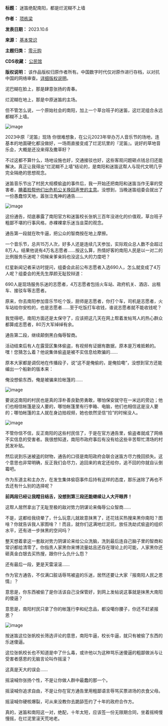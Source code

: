 

**标题：** 迷笛绝配南阳，都是烂泥糊不上墙  

**作者：** [项栋梁](https://chinadigitaltimes.net/space/项栋梁)  

**发表日期：** 2023.10.6  

**来源：** [基本常识](https://web.archive.org/web/https://mp.weixin.qq.com/s/ZLKwPqonr43f3fY8A3lWbg)  

**主题归类：** [零元购](https://chinadigitaltimes.net/space/零元购)  

**CDS收藏：** [公民馆](https://chinadigitaltimes.net/space/%E5%85%AC%E6%B0%91%E9%A6%86)  

**版权说明：** 该作品版权归原作者所有。中国数字时代仅对原作进行存档，以对抗中国的网络审查。[详细版权说明](https://chinadigitaltimes.net/chinese/copyright)。


泥巴糊在脸上，那是肆意张扬的青春。


烂泥糊在地上，那是中原迷笛的主场。


但不管怎么说，一个原始社会的南阳，加上一个草台班子的迷笛，这烂泥组合永远都糊不上墙。


![image](https://chinadigitaltimes.net/chinese/files/2023/10/post-700890-65202ec412796.)


2023中原『泥笛』现场
你很难想象，在公元2023年举办万人音乐节的场地，连基本的地面硬化都没做好，一场雨直接变成了烂泥坑里的『泥笛』。说好的草地音乐会，大概是还没来得及撒草籽？


不过这都不算什么，场地设施也好，交通接驳也好，这些客观问题砸点钱总归还能解决。真正让我得出“烂泥糊不上墙”结论的，是南阳和迷笛这帮人与现代文明几乎完全隔绝的思想观念。


迷笛音乐节出了村民大规模偷盗的事件后，我一开始还把南阳和迷笛当作无辜的受害者，[腆着脸帮他们出危机公关挽回声誉的主意](https://mp.weixin.qq.com/s?__biz=MzI0NTAzOTI1Nw==&mid=2650100151&idx=1&sn=90eb28651ba767fd48bf19374d9f1051&scene=21#wechat_redirect)。没想到，当晚迷笛组委会就出了一份愚蠢惊天地，嚣张泣鬼神的通告……


![image](https://chinadigitaltimes.net/chinese/files/2023/10/post-700890-65202ec420b2a.)


这份通告，彻底暴露了南阳官方和迷笛校长张帆三百年没进化的价值观，草台班子粗鄙不堪的行事风格，赤裸裸拿乐迷当韭菜的观念。


通告第一段就在吹牛逼，把公众的智商按在地上摩擦。


一个音乐节，总共15万人次，好多人还是连续几天参加，实际观众总人数不会超过8万人。结果他说有4万名志愿者……按这么算，热情好客的南阳人民是以一对二的比例服务乐迷呢？伺候亲爹亲妈也没这么大的力度吧？


红星新闻记者采访时提问，组委会此前公布志愿者入选690人，怎么就变成了4万人呢？组委会的羌先生厚颜无耻狡辩道：


690人是现场服务乐迷的志愿者，4万志愿者包括火车站、政府机关、酒店、出租车、接驳车等志愿者。


原来，你去南阳参加音乐节吃个饭，厨师是志愿者，你打个车，司机是志愿者，火车站给你安检的，也是志愿者……至于吃饭打车收钱，谁说志愿者就不能收钱呢？


我觉得吧，南阳方面还是太保守了，应该把这几天在网上帮着发帖骂人的热心群众都算成志愿者，80万大军绰绰有余。


通告第二段，继续颠倒黑白侮辱智商。


活动结束后有人在露营区集体偷盗，有视频有证据有数据，原本是万难抵赖的。嘿！您猜怎么着？他说集体偷盗是被不实信息给欺骗的……


原本大家都是调侃地在传播段子，说“这不是俺偷的，是俺拾嘞”，没想到官方还能编出一个船新的版本来：


俺没想偷东西，俺是被骗来捡帐篷的……


![image](https://chinadigitaltimes.net/chinese/files/2023/10/post-700890-65202ec42c111.)


要说这南阳的村民也是真的淳朴善良勤劳勇敢，哪怕保安就守在一米远的旁边；他们也相信帐篷是没人要的，哪怕帐篷里有行李箱、电脑，他们也相信这是没人要的；哪怕帐篷的主人就在身边拍视频，她也依然坚信“捡”的时候没人。


![image](https://chinadigitaltimes.net/chinese/files/2023/10/post-700890-65202ec437539.)


不管你信不信，反正南阳的这些村民信了，于是在官方通告里，偷盗者就成了网络不实信息的受害者。我很想知道，南阳市政府事后有没有给这些辛苦帮忙清场的村民发补贴。


然后说到乐迷被盗的财物，通告的口径是南阳政府会联合迷笛方尽力挽回损失。这个意思也非常明确，反正我们会尽力，追回来的肯定还给你，追不回的你就自认倒霉吧。


作为东道主和主办方，在发生集体偷窃事件后持有这样的态度，那乐迷除了再也不去还有什么别的选择呢？


**前两段已经让我瞠目结舌，没想到第三段还能继续让人大开眼界！** 


这帮人居然拿出了无耻至极的敌对势力阴谋论来侮辱公众智商……


不是，这都给我绕晕了，什么玩意儿就故意抹黑了，还花钱买热搜来黑你南阳？图啥？你就告诉我人家图啥？！而且，就你们这满地烂泥坑，放任洗劫式偷盗的组织水平，还有进一步抹黑的空间吗？


整天想着拿这一套敌对势力阴谋论来给公众洗脑，洗到最后连自己脑子里的智商和常识都给清零了。你指责人家黑你来博流量姑且还存在理论上的可能，人家黑你还砸真金白银去买热搜，跟你什么仇什么怨？


还有最后一段，更是天雷滚滚……


作为官方通告，不仅满口脏话辱骂被盗的乐迷，居然还要让大家『报南阳人民之恩情』？


意思是，你东西被偷了是你活该自己没保管好，到网上发帖说这事就是抹黑大南阳的傻逼？


意思是，南阳村民只拿了你的帐篷行李和纪念品，都没噶你腰子，你还不赶紧报恩？


![image](https://chinadigitaltimes.net/chinese/files/2023/10/post-700890-65202ec4401c8.)


按迷笛这位张帆校长筛选评论的意思，南阳牛逼，校长牛逼，就只有被偷了东西的乐迷傻逼。


这位张帆校长也不知道是中了什么毒，或许他以为这种骂乐迷傻逼的粗鄙做派与让受害者感恩的无脑言论叫作摇滚？


这真是天大的误会……


摇滚喊你张扬个性，不是让你做人群中最蠢的那一个。


摇滚喊你追求自由，不是让你在官方通告里用粗鄙语言辱骂买票进场的衣食父母。


摇滚喊你硬核爆裂，可从来没教你去跪舔签约了十年的政府合作方。


真的，迷笛和南阳这一对，绝配，十年太短，应该签一份无限期合同，坐着摇椅慢慢摇，在烂泥里滚天荒地老。

